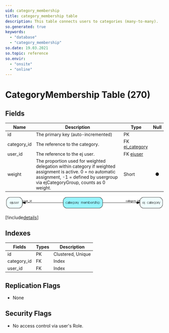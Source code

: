 ```yaml
---
uid: category_membership
title: category_membership table
description: This table connects users to categories (many-to-many).
so.generated: true
keywords:
  - "database"
  - "category_membership"
so.date: 19.03.2021
so.topic: reference
so.envir:
  - "onsite"
  - "online"
---
```


# CategoryMembership Table (270)

## Fields

| Name | Description | Type | Null |
|------|-------------|------|:----:|
|id|The primary key (auto-incremented)|PK| |
|category\_id|The reference to the category.|FK [ej_category](ej_category.md)| |
|user\_id|The reference to the ej user.|FK [ejuser](ejuser.md)| |
|weight|The proportion used for weighted delegation within category if weighted assignment is active. 0 = no automatic assignment, -1 = defined by usergroup via ejCategoryGroup, counts as 0 weight. |Short|&#x25CF;|


![category_membership table relationship diagram](media\category_membership.png)

[!include[details](./includes/category-membership.md)]

## Indexes

| Fields | Types | Description |
|--------|-------|-------------|
|id |PK |Clustered, Unique |
|category\_id |FK |Index |
|user\_id |FK |Index |

## Replication Flags

* None

## Security Flags

* No access control via user's Role.

